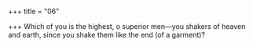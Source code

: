 +++
title = "06"

+++
Which of you is the highest, o superior men—you shakers of heaven  and earth,
since you shake them like the end (of a garment)?